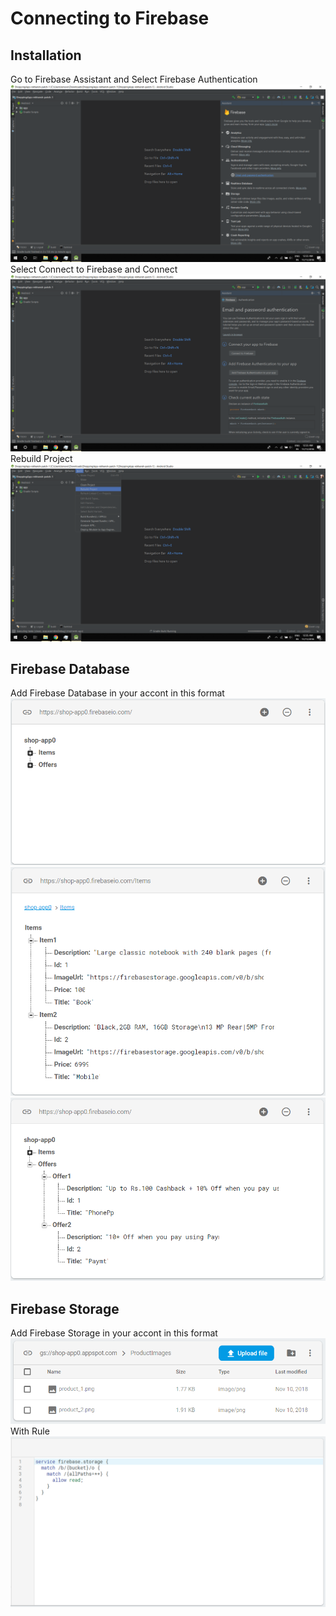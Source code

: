 
# Connecting to Firebase 

## Installation
Go to Firebase Assistant and Select Firebase Authentication
<img src="https://github.com/rekhansh/ShoppingApp/blob/master/Images/Firebase/firbase.png?raw=true">
<br>
Select Connect to Firebase and Connect
<img src="https://github.com/rekhansh/ShoppingApp/blob/master/Images/Firebase/firebase_connect.png?raw=true">
<br>
Rebuild Project
<img src="https://github.com/rekhansh/ShoppingApp/blob/master/Images/Firebase/rebuild.png?raw=true">
<br>
## Firebase Database
Add Firebase Database in your accont in this format
<img src="https://github.com/rekhansh/ShoppingApp/blob/master/Images/Database/Database_1.PNG?raw=true">
<img src="https://github.com/rekhansh/ShoppingApp/blob/master/Images/Database/Database_2.PNG?raw=true">
<img src="https://github.com/rekhansh/ShoppingApp/blob/master/Images/Database/Database_3.PNG?raw=true">
<br>
## Firebase Storage
Add Firebase Storage in your accont in this format
<img src="https://github.com/rekhansh/ShoppingApp/blob/master/Images/Storage/Storage_1.PNG?raw=true">
With Rule
<img src="https://github.com/rekhansh/ShoppingApp/blob/master/Images/Storage/Storage_rule.PNG?raw=true">
